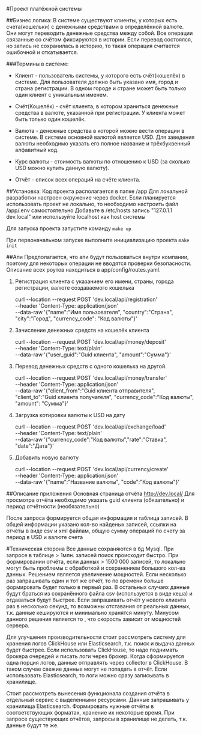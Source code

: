 #Проект платёжной системы

##Бизнес логика:
В системе существуют клиенты, у которых есть счета(кошельки) с денежными средствами в определённой валюте. 
Они могут переводить денежные средства между собой. Все операции связанные со счётом фиксируются в истории. 
Если перевод состоялся, но запись не сохранилась в историю, то такая операция считается ошибочной и откатывается.

###Термины в системе:
- Клиент - пользователь системы, у которого есть счёт(кошелёк) в системе. Для пользователя должно быть указано имя, город и страна регистрации. 
В одном городе и стране может быть только один клиент с уникальным именем.

- Счёт(Кошелёк) - счёт клиента, в котором храниться денежные средства в валюте, указанной при регистрации. У клиента может быть только один кошелёк.

- Валюта - денежные средства в которой можно вести операции в системе. В системе основной валютой является USD. Для заведения валюты необходимо указать его полное название и 
трёхбуквенный алфавитный код.

- Курс валюты - стоимость валюты по отношению к USD (за сколько USD можно купить данную валюту).

- Отчёт - список всех операций на счёте клиента.



##Установка:
Код проекта располагается в папке /app
Для локальной разработки настроен окружение через docker. Если планируется использовать проект не локально, 
то необходимо настроить файл /app/.env самостоятельно
Добавьте в /etc/hosts  запись "127.0.1.1	dev.local" или используйте localhost как host системы

Для запуска проекта запустите команду `make up`

При первоначальном запуске выполните инициализацию проекта `make init` 

##Апи
Предполагается, что апи будут пользоваться внутри компании, поэтому для некоторых операции не вводятся проверки безопасности.
Описание всех роутов находиться в app/config/routes.yaml.

1) Регистрация клиента с указанием его имени, страны, города регистрации, валюте создаваемого кошелька

    curl --location --request POST 'dev.local/api/registration' \
    --header 'Content-Type: application/json' \
    --data-raw '{"name":"Имя пользователя", "country":"Страна", "city":"Город", "currency_code": "Код валюты"}'
    
2) Зачисление денежных средств на кошелёк клиента

    curl --location --request POST 'dev.local/api/money/deposit' \
    --header 'Content-Type: text/plain' \
    --data-raw '{"user_guid":"Guid клиента", "amount":"Сумма"}'
 
3) Перевод денежных средств с одного кошелька на другой.

    curl --location --request POST 'dev.local/api/money/transfer' \
    --header 'Content-Type: application/json' \
    --data-raw '{"client_from":"Guid клиента отправителя", "client_to":"Guid клиента получателя", "currency_code":"Код валюты", "amount": "Сумма"}'
    
4) Загрузка котировки валюты к USD на дату

    curl --location --request POST 'dev.local/api/exchange/load' \
    --header 'Content-Type: text/plain' \
    --data-raw '{"currency_code":"Код валюты","rate":"Ставка", "date":"Дата"}'
    
5) Добавить новую валюту
    
    curl --location --request POST 'dev.local/api/currency/create' \
    --header 'Content-Type: application/json' \
    --data-raw '{"name":"Название валюты", "code":"Код валюты"}'
    
##Описание приложения
Основная страница отчёта http://dev.local/
Для просмотра отчёта необходимо указать guid клиента (обязательно) и период отчётности (необязательно)

После запроса формируется общая информация и таблица записей.
В общей информации указано кол-во найденых записей, ссылки на отчёты в виде csv и xml файлам, общую сумму операций по счету за период в USD и валюте счета

#Техническая сторона
Все данные сохраняются в бд Mysql. При запросе в таблице > 1млн. записей поиск происходит быстро.
При формировании отчёта, если данных > 1500 000 записей, то локально могут быть проблемы с обработкой и сохранением большого кол-ва данных. 
Решением является увеличение мощностей. Если несколько раз запрашивать один и тот же отчёт, то по времени больше формировать будет только в первый раз. 
В остальных случаях данные будут браться из сохранённого файла csv (используется в виде кеша) и отдаваться будут быстрее. 
Если запрашивать отчёт у нового клиента раз в несколько секунд, то возможны отставания от реальных данных, т.к. данные кешируются и минимально хранятся минуту.
Минусом данного решения является то , что скорость зависит от мощностей сервера.

Для улучшения производительности стоит рассмотреть систему для хранения логов ClickHouse или Elasticsearch, т.к. поиск и выдача данных будет быстрее.
Если использовать ClickHouse, то надо поднимать брокера очередей и писать логи через брокер. Когда сформируется одна порция логов, данные отправлять через collector в ClickHouse.
В таком случае свежие данные могут не попадать в отчёт.
Если использовать Elasticsearch, то логи можно сразу записывать в хранилище.

Стоит рассмотреть вынесения функционала создания отчёта в отдельный сервис с выделенными ресурсами. Данные запрашивать у хранилища Elasticsearch.
Формировать нужные отчёты в соответствующих форматах, хранение их некоторые время. При запросе существующих отчётов, запросы в хранилище не делать, т.к. данные будут те же.

